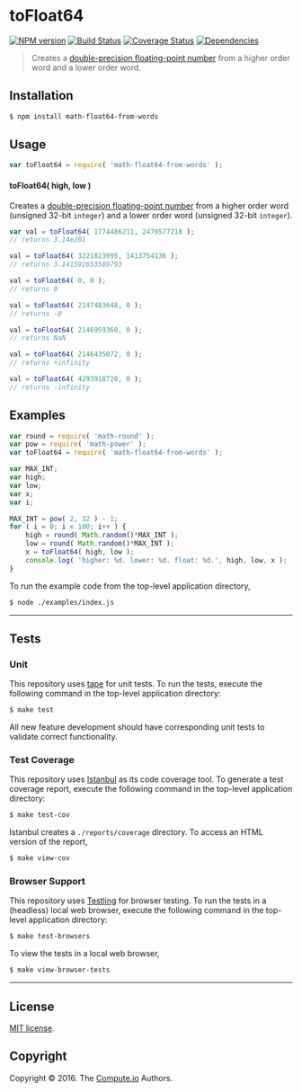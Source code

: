 toFloat64
===
[![NPM version][npm-image]][npm-url] [![Build Status][build-image]][build-url] [![Coverage Status][coverage-image]][coverage-url] [![Dependencies][dependencies-image]][dependencies-url]

> Creates a [double-precision floating-point number][ieee754] from a higher order word and a lower order word.


## Installation

``` bash
$ npm install math-float64-from-words
```


## Usage

``` javascript
var toFloat64 = require( 'math-float64-from-words' );
```

#### toFloat64( high, low )

Creates a [double-precision floating-point number][ieee754] from a higher order word (unsigned 32-bit `integer`) and a lower order word (unsigned 32-bit `integer`).

``` javascript
var val = toFloat64( 1774486211, 2479577218 );
// returns 3.14e201

val = toFloat64( 3221823995, 1413754136 );
// returns 3.141592653589793

val = toFloat64( 0, 0 );
// returns 0

val = toFloat64( 2147483648, 0 );
// returns -0

val = toFloat64( 2146959360, 0 );
// returns NaN

val = toFloat64( 2146435072, 0 );
// returns +infinity

val = toFloat64( 4293918720, 0 );
// returns -infinity
```


## Examples

``` javascript
var round = require( 'math-round' );
var pow = require( 'math-power' );
var toFloat64 = require( 'math-float64-from-words' );

var MAX_INT;
var high;
var low;
var x;
var i;

MAX_INT = pow( 2, 32 ) - 1;
for ( i = 0; i < 100; i++ ) {
	high = round( Math.random()*MAX_INT );
	low = round( Math.random()*MAX_INT );
	x = toFloat64( high, low );
	console.log( 'higher: %d. lower: %d. float: %d.', high, low, x );
}
```

To run the example code from the top-level application directory,

``` bash
$ node ./examples/index.js
```


---
## Tests

### Unit

This repository uses [tape][tape] for unit tests. To run the tests, execute the following command in the top-level application directory:

``` bash
$ make test
```

All new feature development should have corresponding unit tests to validate correct functionality.


### Test Coverage

This repository uses [Istanbul][istanbul] as its code coverage tool. To generate a test coverage report, execute the following command in the top-level application directory:

``` bash
$ make test-cov
```

Istanbul creates a `./reports/coverage` directory. To access an HTML version of the report,

``` bash
$ make view-cov
```


### Browser Support

This repository uses [Testling][testling] for browser testing. To run the tests in a (headless) local web browser, execute the following command in the top-level application directory:

``` bash
$ make test-browsers
```

To view the tests in a local web browser,

``` bash
$ make view-browser-tests
```

<!-- [![browser support][browsers-image]][browsers-url] -->


---
## License

[MIT license](http://opensource.org/licenses/MIT).


## Copyright

Copyright &copy; 2016. The [Compute.io][compute-io] Authors.


[npm-image]: http://img.shields.io/npm/v/math-float64-from-words.svg
[npm-url]: https://npmjs.org/package/math-float64-from-words

[build-image]: http://img.shields.io/travis/math-io/float64-from-words/master.svg
[build-url]: https://travis-ci.org/math-io/float64-from-words

[coverage-image]: https://img.shields.io/codecov/c/github/math-io/float64-from-words/master.svg
[coverage-url]: https://codecov.io/github/math-io/float64-from-words?branch=master

[dependencies-image]: http://img.shields.io/david/math-io/float64-from-words.svg
[dependencies-url]: https://david-dm.org/math-io/float64-from-words

[dev-dependencies-image]: http://img.shields.io/david/dev/math-io/float64-from-words.svg
[dev-dependencies-url]: https://david-dm.org/dev/math-io/float64-from-words

[github-issues-image]: http://img.shields.io/github/issues/math-io/float64-from-words.svg
[github-issues-url]: https://github.com/math-io/float64-from-words/issues

[tape]: https://github.com/substack/tape
[istanbul]: https://github.com/gotwarlost/istanbul
[testling]: https://ci.testling.com

[compute-io]: https://github.com/compute-io/
[ieee754]: https://en.wikipedia.org/wiki/IEEE_754-1985
